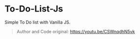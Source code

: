 # To-Do-List-Js
Simple To Do list with Vanilla JS. 
>Author and Code original: https://youtu.be/CSWnqdhN5vk
